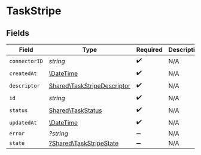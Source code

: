 # TaskStripe


## Fields

| Field                                                                      | Type                                                                       | Required                                                                   | Description                                                                |
| -------------------------------------------------------------------------- | -------------------------------------------------------------------------- | -------------------------------------------------------------------------- | -------------------------------------------------------------------------- |
| `connectorID`                                                              | *string*                                                                   | :heavy_check_mark:                                                         | N/A                                                                        |
| `createdAt`                                                                | [\DateTime](https://www.php.net/manual/en/class.datetime.php)              | :heavy_check_mark:                                                         | N/A                                                                        |
| `descriptor`                                                               | [Shared\TaskStripeDescriptor](../../Models/Shared/TaskStripeDescriptor.md) | :heavy_check_mark:                                                         | N/A                                                                        |
| `id`                                                                       | *string*                                                                   | :heavy_check_mark:                                                         | N/A                                                                        |
| `status`                                                                   | [Shared\TaskStatus](../../Models/Shared/TaskStatus.md)                     | :heavy_check_mark:                                                         | N/A                                                                        |
| `updatedAt`                                                                | [\DateTime](https://www.php.net/manual/en/class.datetime.php)              | :heavy_check_mark:                                                         | N/A                                                                        |
| `error`                                                                    | *?string*                                                                  | :heavy_minus_sign:                                                         | N/A                                                                        |
| `state`                                                                    | [?Shared\TaskStripeState](../../Models/Shared/TaskStripeState.md)          | :heavy_minus_sign:                                                         | N/A                                                                        |